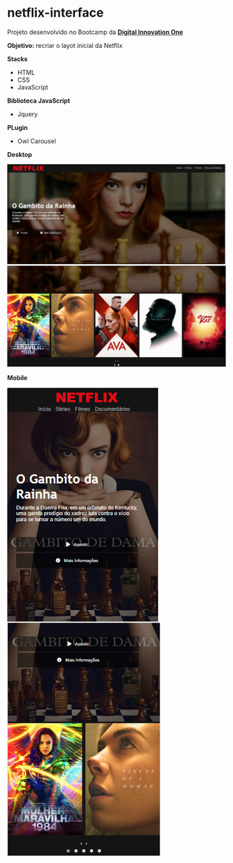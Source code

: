 # netflix-interface

Projeto desenvolvido no Bootcamp da [**Digital Innovation One**](https://digitalinnovation.one/)

**Objetivo:** recriar o layot inicial da Netflix

**Stacks**
 * HTML
 * CSS
 * JavaScript

**Biblioteca JavaScript**
 * Jquery

**PLugin**
 * Owl Carousel
 
 **Desktop**

![netflix-interface](img_readme/netflix.PNG) ![netflix-interface](img_readme/netflix2.PNG)

**Mobile**

![netflix-interface](img_readme/netflix-mobile.PNG) ![netflix-interface](img_readme/netflix-mobile1.PNG)
